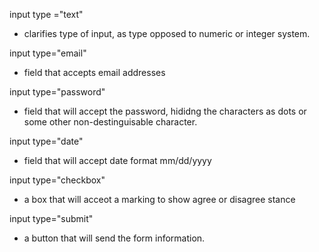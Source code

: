input type ="text"
- clarifies type of input, as type opposed to numeric or integer system.

input type="email"
- field that accepts email addresses

input type="password"
- field that will accept the password, hididng the characters as dots or some other non-destinguisable character.

input type="date"
- field that will accept date format mm/dd/yyyy

input type="checkbox"
- a box that will acceot a marking to show agree or disagree stance

input type="submit"
- a button that will send the form information.